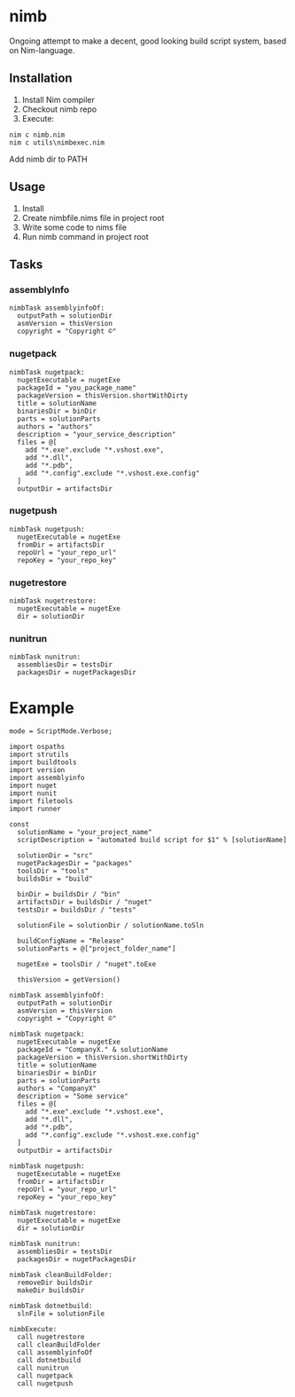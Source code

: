 # nimb
Ongoing attempt to make a decent, good looking build script system, based on Nim-language.

## Installation
1. Install Nim compiler
2. Checkout nimb repo
3. Execute:
```
nim c nimb.nim
nim c utils\nimbexec.nim
```
Add nimb dir to PATH

## Usage

1. Install
2. Create nimbfile.nims file in project root
3. Write some code to nims file
4. Run nimb command in project root

## Tasks

### assemblyInfo
```
nimbTask assemblyinfoOf:
  outputPath = solutionDir
  asmVersion = thisVersion
  copyright = "Copyright ©"
```
### nugetpack
```
nimbTask nugetpack:
  nugetExecutable = nugetExe
  packageId = "you_package_name"
  packageVersion = thisVersion.shortWithDirty
  title = solutionName
  binariesDir = binDir
  parts = solutionParts
  authors = "authors"
  description = "your_service_description"
  files = @[
    add "*.exe".exclude "*.vshost.exe",
    add "*.dll",
    add "*.pdb",
    add "*.config".exclude "*.vshost.exe.config"
  ]
  outputDir = artifactsDir
```
### nugetpush
```
nimbTask nugetpush:
  nugetExecutable = nugetExe
  fromDir = artifactsDir
  repoUrl = "your_repo_url"
  repoKey = "your_repo_key"
```
### nugetrestore
```
nimbTask nugetrestore:
  nugetExecutable = nugetExe
  dir = solutionDir
```
### nunitrun
```
nimbTask nunitrun:
  assembliesDir = testsDir
  packagesDir = nugetPackagesDir
```

# Example
```
mode = ScriptMode.Verbose;

import ospaths
import strutils
import buildtools
import version
import assemblyinfo
import nuget
import nunit
import filetools
import runner

const 
  solutionName = "your_project_name"
  scriptDescription = "automated build script for $1" % [solutionName]

  solutionDir = "src"
  nugetPackagesDir = "packages"
  toolsDir = "tools"
  buildsDir = "build"

  binDir = buildsDir / "bin"
  artifactsDir = buildsDir / "nuget"
  testsDir = buildsDir / "tests"

  solutionFile = solutionDir / solutionName.toSln

  buildConfigName = "Release"
  solutionParts = @["project_folder_name"]

  nugetExe = toolsDir / "nuget".toExe

  thisVersion = getVersion()

nimbTask assemblyinfoOf:
  outputPath = solutionDir
  asmVersion = thisVersion
  copyright = "Copyright ©"

nimbTask nugetpack:
  nugetExecutable = nugetExe
  packageId = "CompanyX." & solutionName
  packageVersion = thisVersion.shortWithDirty
  title = solutionName
  binariesDir = binDir
  parts = solutionParts
  authors = "CompanyX"
  description = "Some service"
  files = @[
    add "*.exe".exclude "*.vshost.exe",
    add "*.dll",
    add "*.pdb",
    add "*.config".exclude "*.vshost.exe.config"
  ]
  outputDir = artifactsDir

nimbTask nugetpush:
  nugetExecutable = nugetExe
  fromDir = artifactsDir
  repoUrl = "your_repo_url"
  repoKey = "your_repo_key"

nimbTask nugetrestore:
  nugetExecutable = nugetExe
  dir = solutionDir

nimbTask nunitrun:
  assembliesDir = testsDir
  packagesDir = nugetPackagesDir

nimbTask cleanBuildFolder:
  removeDir buildsDir
  makeDir buildsDir

nimbTask dotnetbuild:
  slnFile = solutionFile

nimbExecute:
  call nugetrestore
  call cleanBuildFolder
  call assemblyinfoOf
  call dotnetbuild
  call nunitrun
  call nugetpack
  call nugetpush
```
